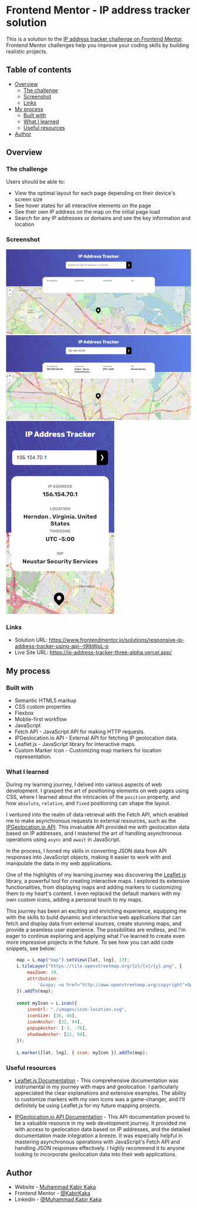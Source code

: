# Frontend Mentor - IP address tracker solution

This is a solution to the [IP address tracker challenge on Frontend Mentor](https://www.frontendmentor.io/challenges/ip-address-tracker-I8-0yYAH0). Frontend Mentor challenges help you improve your coding skills by building realistic projects.

## Table of contents

- [Overview](#overview)
  - [The challenge](#the-challenge)
  - [Screenshot](#screenshot)
  - [Links](#links)
- [My process](#my-process)
  - [Built with](#built-with)
  - [What I learned](#what-i-learned)
  - [Useful resources](#useful-resources)
- [Author](#author)

## Overview

### The challenge

Users should be able to:

- View the optimal layout for each page depending on their device's screen size
- See hover states for all interactive elements on the page
- See their own IP address on the map on the initial page load
- Search for any IP addresses or domains and see the key information and location

### Screenshot

![Desktop](./screenshots/desktop.png)
![Desktop](./screenshots/desktop-with-search.png)
![Mobile](./screenshots/mobile.png)

### Links

- Solution URL: https://www.frontendmentor.io/solutions/responsive-ip-address-tracker-using-api--t9IbWpL-o
- Live Site URL: https://ip-address-tracker-three-alpha.vercel.app/

## My process

### Built with

- Semantic HTML5 markup
- CSS custom properties
- Flexbox
- Mobile-first workflow
- JavaScript
- Fetch API - JavaScript API for making HTTP requests.
- IPGeolocation.io API - External API for fetching IP geolocation data.
- Leaflet.js - JavaScript library for interactive maps.
- Custom Marker Icon - Customizing map markers for location representation.

### What I learned

During my learning journey, I delved into various aspects of web development. I grasped the art of positioning elements on web pages using CSS, where I learned about the intricacies of the `position` property, and how `absolute`, `relative`, and `fixed` positioning can shape the layout.

I ventured into the realm of data retrieval with the Fetch API, which enabled me to make asynchronous requests to external resources, such as the [IPGeolocation.io API](https://app.ipgeolocation.io/). This invaluable API provided me with geolocation data based on IP addresses, and I mastered the art of handling asynchronous operations using `async` and `await` in JavaScript.

In the process, I honed my skills in converting JSON data from API responses into JavaScript objects, making it easier to work with and manipulate the data in my web applications.

One of the highlights of my learning journey was discovering the [Leaflet.js](https://leafletjs.com/) library, a powerful tool for creating interactive maps. I explored its extensive functionalities, from displaying maps and adding markers to customizing them to my heart's content. I even replaced the default markers with my own custom icons, adding a personal touch to my maps.

This journey has been an exciting and enriching experience, equipping me with the skills to build dynamic and interactive web applications that can fetch and display data from external sources, create stunning maps, and provide a seamless user experience. The possibilities are endless, and I'm eager to continue exploring and applying what I've learned to create even more impressive projects in the future.
To see how you can add code snippets, see below:


```js
	map = L.map("map").setView([lat, lng], 13);
	L.tileLayer("https://tile.openstreetmap.org/{z}/{x}/{y}.png", {
		maxZoom: 19,
		attribution:
			'&copy; <a href="http://www.openstreetmap.org/copyright">OpenStreetMap</a>',
	}).addTo(map);

	const myIcon = L.icon({
		iconUrl: "./images/icon-location.svg",
		iconSize: [36, 46],
		iconAnchor: [22, 94],
		popupAnchor: [-3, -76],
		shadowAnchor: [22, 94],
	});

	L.marker([lat, lng], { icon: myIcon }).addTo(map);
```

### Useful resources

- [Leaflet.js Documentation](https://leafletjs.com/) - This comprehensive documentation was instrumental in my journey with maps and geolocation. I particularly appreciated the clear explanations and extensive examples. The ability to customize markers with my own icons was a game-changer, and I'll definitely be using Leaflet.js for my future mapping projects.

- [IPGeolocation.io API Documentation](https://app.ipgeolocation.io/) - This API documentation proved to be a valuable resource in my web development journey. It provided me with access to geolocation data based on IP addresses, and the detailed documentation made integration a breeze. It was especially helpful in mastering asynchronous operations with JavaScript's Fetch API and handling JSON responses effectively. I highly recommend it to anyone looking to incorporate geolocation data into their web applications.

## Author

- Website - [Muhammad Kabir Kaka](https://www.your-site.com)
- Frontend Mentor - [@KabirKaka](https://www.frontendmentor.io/profile/KabirKaka)
- Linkedin - [@Muhammad Kabir Kaka](https://www.linkedin.com/in/muhammad-kabir-kaka/)



